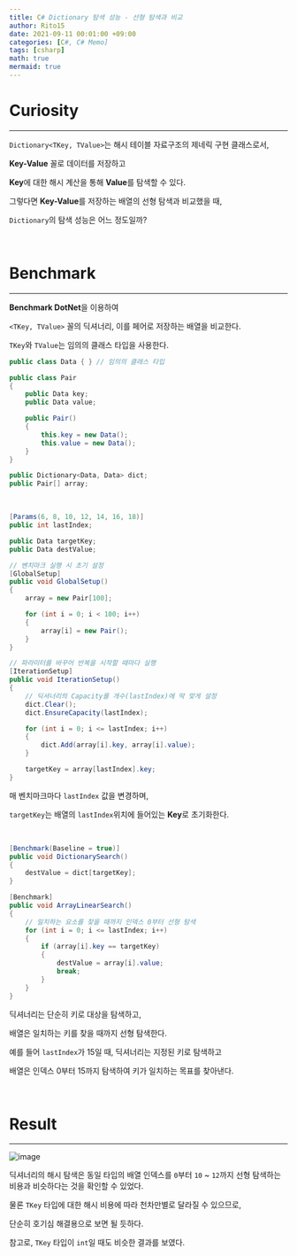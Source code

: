 ```yaml
---
title: C# Dictionary 탐색 성능 - 선형 탐색과 비교
author: Rito15
date: 2021-09-11 00:01:00 +09:00
categories: [C#, C# Memo]
tags: [csharp]
math: true
mermaid: true
---
```


# Curiosity
---

`Dictionary<TKey, TValue>`는 해시 테이블 자료구조의 제네릭 구현 클래스로서,

**Key-Value** 꼴로 데이터를 저장하고

**Key**에 대한 해시 계산을 통해 **Value**를 탐색할 수 있다.

그렇다면 **Key-Value**를 저장하는 배열의 선형 탐색과 비교했을 때,

`Dictionary`의 탐색 성능은 어느 정도일까?

<br>

# Benchmark
---

**Benchmark DotNet**을 이용하여

`<TKey, TValue>` 꼴의 딕셔너리, 이를 페어로 저장하는 배열을 비교한다.

`TKey`와 `TValue`는 임의의 클래스 타입을 사용한다.

```cs
public class Data { } // 임의의 클래스 타입

public class Pair
{
    public Data key;
    public Data value;

    public Pair()
    {
        this.key = new Data();
        this.value = new Data();
    }
}

public Dictionary<Data, Data> dict;
public Pair[] array;
```

<br>

```cs
[Params(6, 8, 10, 12, 14, 16, 18)]
public int lastIndex;

public Data targetKey;
public Data destValue;

// 벤치마크 실행 시 초기 설정
[GlobalSetup]
public void GlobalSetup()
{
    array = new Pair[100];

    for (int i = 0; i < 100; i++)
    {
        array[i] = new Pair();
    }
}

// 파라미터를 바꾸어 반복을 시작할 때마다 실행
[IterationSetup]
public void IterationSetup()
{
    // 딕셔너리의 Capacity를 개수(lastIndex)에 딱 맞게 설정
    dict.Clear();
    dict.EnsureCapacity(lastIndex);

    for (int i = 0; i <= lastIndex; i++)
    {
        dict.Add(array[i].key, array[i].value);
    }

    targetKey = array[lastIndex].key;
}
```


매 벤치마크마다 `lastIndex` 값을 변경하며,

`targetKey`는 배열의 `lastIndex`위치에 들어있는 **Key**로 초기화한다.

<br>

```cs
[Benchmark(Baseline = true)]
public void DictionarySearch()
{
    destValue = dict[targetKey];
}

[Benchmark]
public void ArrayLinearSearch()
{
    // 일치하는 요소를 찾을 때까지 인덱스 0부터 선형 탐색
    for (int i = 0; i <= lastIndex; i++)
    {
        if (array[i].key == targetKey)
        {
            destValue = array[i].value;
            break;
        }
    }
}
```

딕셔너리는 단순히 키로 대상을 탐색하고,

배열은 일치하는 키를 찾을 때까지 선형 탐색한다.

예를 들어 `lastIndex`가 15일 때, 딕셔너리는 지정된 키로 탐색하고

배열은 인덱스 0부터 15까지 탐색하여 키가 일치하는 목표를 찾아낸다.

<br>

# Result
---

![image](https://user-images.githubusercontent.com/42164422/132871643-d31fee4d-f575-44bc-966f-6dcadc3de3a5.png)

딕셔너리의 해시 탐색은 동일 타입의 배열 인덱스를 `0`부터 `10` ~ `12`까지 선형 탐색하는 비용과 비슷하다는 것을 확인할 수 있었다.

물론 `TKey` 타입에 대한 해시 비용에 따라 천차만별로 달라질 수 있으므로,

단순히 호기심 해결용으로 보면 될 듯하다.

참고로, `TKey` 타입이 `int`일 때도 비슷한 결과를 보였다.


